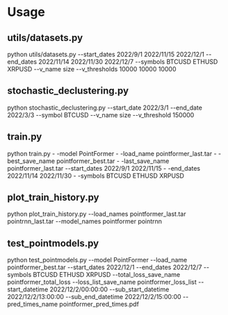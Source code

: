 # Usage

## utils/datasets.py

python utils/datasets.py --start_dates 2022/9/1 2022/11/15 2022/12/1 --end_dates 2022/11/14 2022/11/30 2022/12/7 --symbols BTCUSD ETHUSD XRPUSD --v_name size --v_thresholds 10000 10000 10000

## stochastic_declustering.py

python stochastic_declustering.py --start_date 2022/3/1 --end_date 2022/3/3 --symbol BTCUSD --v_name size --v_threshold 150000

## train.py

python train.py - -model PointFormer - -load_name pointformer_last.tar - -best_save_name pointformer_best.tar - -last_save_name pointformer_last.tar --start_dates 2022/9/1 2022/11/15 - -end_dates 2022/11/14 2022/11/30 - -symbols BTCUSD ETHUSD XRPUSD

## plot_train_history.py

python plot_train_history.py --load_names pointformer_last.tar pointrnn_last.tar --model_names pointformer pointrnn 

## test_pointmodels.py

python test_pointmodels.py --model PointFormer --load_name pointformer_best.tar --start_dates 2022/12/1 --end_dates 2022/12/7 --symbols BTCUSD ETHUSD XRPUSD --total_loss_save_name pointformer_total_loss --loss_list_save_name pointformer_loss_list --start_datetime 2022/12/2/00:00:00 --sub_start_datetime 2022/12/2/13:00:00 --sub_end_datetime 2022/12/2/15:00:00 --pred_times_name pointformer_pred_times.pdf
